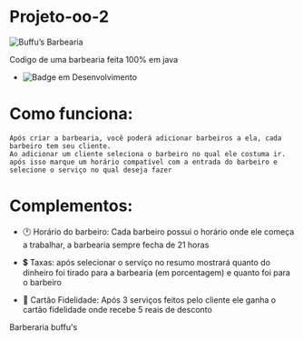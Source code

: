 # Projeto-oo-2

![Buffu’s Barbearia](https://github.com/JoaoHDantas/projeto-oo-2/assets/125670568/8d7f66a1-4e58-4be6-aa3f-12c9420314f3)


Codigo de uma barbearia feita 100% em java
- ![Badge em Desenvolvimento](http://img.shields.io/static/v1?label=STATUS&message=EM%20DESENVOLVIMENTO&color=GREEN&style=for-the-badge)

# Como funciona:
	Após criar a barbearia, você poderá adicionar barbeiros a ela, cada barbeiro tem seu cliente.
	Ao adicionar um cliente seleciona o barbeiro no qual ele costuma ir.
	após isso marque um horário compatível com a entrada do barbeiro e selecione o serviço no qual deseja fazer

# Complementos:
  - 🕐 Horário do barbeiro: Cada barbeiro possui o horário onde ele começa a trabalhar, a barbearia sempre fecha de 21 horas
  * 💲 Taxas: após selecionar o serviço no resumo mostrará quanto do dinheiro foi tirado para a barbearia (em porcentagem) e quanto foi para o barbeiro
  + 🎫 Cartão Fidelidade: Após 3 serviços feitos pelo cliente ele ganha o cartão fidelidade onde recebe 5 reais de desconto

Barberaria buffu's
